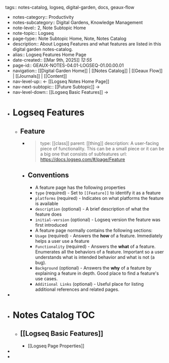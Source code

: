 tags:: notes-catalog, logseq, digital-garden, docs, geaux-flow

- notes-category:: Productivity
- notes-subcategory:: Digital Gardens, Knowledge Management
- note-level:: 2, Note Subtopic Home
- note-topic:: Logseq
- page-type:: Note Subtopic Home, Note, Notes Catalog
- description:: About Logseq Features and what features are listed in this digital garden notes-catalog.
- alias:: Logseq Features Home Page
- date-created::  [[Mar 9th, 2025]] *12:55*
- page-id:: GEAUX-NOTES-04.01-LOGSEQ-01.00.00.01
- navigation:: [[Digital Garden Home]] | [[Notes Catalog]] | [[Geaux Flow]] | [[Journals]] | [[Content]]
- nav-level-up:: <- [[Logseq Notes Home Page]]
- nav-next-subtopic:: [[Future Subtopic]] ->
- nav-level-down:: [[Logseq Basic Features]] ->
- # Logseq Features
	- ## Feature
		- > type: [[class]]
		  > parent: [[thing]]
		  > description: A user-facing piece of functionality. This can be a small piece or it can be a big one that consists of subfeatures
		  > url: https://docs.logseq.com/#/page/Feature
		- ## Conventions
			- A feature page has the following properties
			- `type` (required) - Set to `[[Feature]]` to identify it as a feature
			- `platforms` (required) - Indicates on what platforms the feature is available
			- `description` (optional) - A brief description of what the feature does
			- `initial-version` (optional) - Logseq version the feature was first introduced
			- A feature page normally contains the following sections:
			- `Usage` (required) - Answers the **how** of a feature. Immediately helps a user use a feature
			- `Functionality` (required) - Answers the **what** of a feature. Enumerates all the behaviors of a feature. Important so a user understands what is intended behavior and what is not (a bug).
			- `Background` (optional) - Answers the **why** of a feature by explaining a feature in depth. Good place to find a feature's use cases.
			- `Additional Links` (optional) - Useful place for listing additional references and related pages.
-
- # Notes Catalog TOC
	- ## [[Logseq Basic Features]]
		- [[Logseq Page Properties]]
-
-